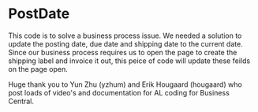 # PostDate
This code is to solve a business process issue. We needed a solution to update the posting date,
due date and shipping date to the current date.  Since our business process requires us to open the page
to create the shipping label and invoice it out, this peice of code will update these feilds on the page open. 

Huge thank you to Yun Zhu (yzhum) and Erik Hougaard (hougaard) who post loads of video's and documentation for 
AL coding for Business Central. 
